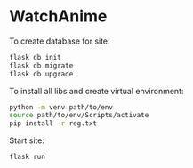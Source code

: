 # WatchAnime

To create database for site:

```bash
flask db init
flask db migrate
flask db upgrade
```

To install all libs and create virtual environment:

```bash
python -m venv path/to/env 
source path/to/env/Scripts/activate
pip install -r reg.txt
```

Start site:

```bash
flask run
```